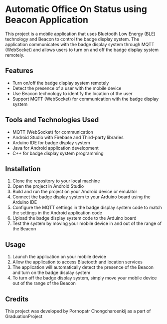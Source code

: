 # Automatic Office On Status using Beacon Application

This project is a mobile application that uses Bluetooth Low Energy (BLE) technology 
and Beacon to control the badge display system. The application communicates with the badge display system through MQTT (WebSocket) 
and allows users to turn on and off the badge display system remotely.

## Features
- Turn on/off the badge display system remotely
- Detect the presence of a user with the mobile device
- Use Beacon technology to identify the location of the user
- Support MQTT (WebSocket) for communication with the badge display system

## Tools and Technologies Used
- MQTT (WebSocket) for communication
- Android Studio with Firebase and Third-party libraries
- Arduino IDE for badge display system
- Java for Android application development
- C++ for badge display system programming

## Installation

1. Clone the repository to your local machine
2. Open the project in Android Studio
3. Build and run the project on your Android device or emulator
4. Connect the badge display system to your Arduino board using the Arduino IDE
5. Configure the MQTT settings in the badge display system code to match the settings in the Android application code
6. Upload the badge display system code to the Arduino board
7. Test the system by moving your mobile device in and out of the range of the Beacon

## Usage
1. Launch the application on your mobile device
2. Allow the application to access Bluetooth and location services
3. The application will automatically detect the presence of the Beacon and turn on the badge display system
4. To turn off the badge display system, simply move your mobile device out of the range of the Beacon

## Credits

  This project was developed by Pornopatr Chongcharoenkij as a part of GraduationProject
